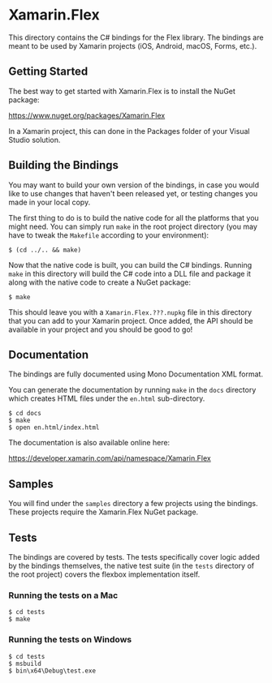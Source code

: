 # Xamarin.Flex

This directory contains the C# bindings for the Flex library. The bindings are meant to be used by Xamarin projects (iOS, Android, macOS, Forms, etc.).

## Getting Started

The best way to get started with Xamarin.Flex is to install the NuGet package:

https://www.nuget.org/packages/Xamarin.Flex

In a Xamarin project, this can done in the Packages folder of your Visual Studio solution.

## Building the Bindings

You may want to build your own version of the bindings, in case you would like to use changes that haven't been released yet, or testing changes you made in your local copy.

The first thing to do is to build the native code for all the platforms that you might need. You can simply run `make` in the root project directory (you may have to tweak the `Makefile` according to your environment):

```
$ (cd ../.. && make)
```

Now that the native code is built, you can build the C# bindings. Running `make` in this directory will build the C# code into a DLL file and package it along with the native code to create a NuGet package:

```
$ make
```

This should leave you with a `Xamarin.Flex.???.nupkg` file in this directory that you can add to your Xamarin project. Once added, the API should be available in your project and you should be good to go!

## Documentation

The bindings are fully documented using Mono Documentation XML format. 

You can generate the documentation by running `make` in the `docs` directory which creates HTML files under the `en.html` sub-directory.

```
$ cd docs
$ make
$ open en.html/index.html
```

The documentation is also available online here:

https://developer.xamarin.com/api/namespace/Xamarin.Flex

## Samples

You will find under the `samples` directory a few projects using the bindings. These projects require the Xamarin.Flex NuGet package.

## Tests

The bindings are covered by tests. The tests specifically cover logic added by the bindings themselves, the native test suite (in the `tests` directory of the root project) covers the flexbox implementation itself.

### Running the tests on a Mac

```
$ cd tests
$ make
```

### Running the tests on Windows

```
$ cd tests
$ msbuild
$ bin\x64\Debug\test.exe
```
